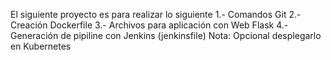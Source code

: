 El siguiente proyecto es para realizar lo siguiente
1.- Comandos Git
2.- Creación Dockerfile
3.- Archivos para aplicación con Web Flask
4.- Generación de pipiline con Jenkins (jenkinsfile)
Nota: Opcional desplegarlo en Kubernetes